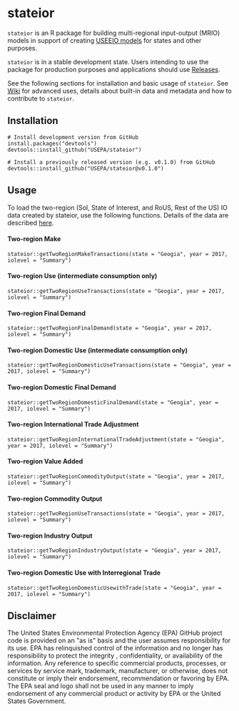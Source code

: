 # stateior

`stateior` is an R package for building multi-regional input-output (MRIO) models in support of creating [USEEIO models](https://www.epa.gov/land-research/us-environmentally-extended-input-output-useeio-models) for states and other purposes.

`stateior` is in a stable development state.
Users intending to use the package for production purposes and applications should use [Releases](https://github.com/USEPA/stateior/releases).

See the following sections for installation and basic usage of `stateior`.
See [Wiki](https://github.com/USEPA/stateior/wiki) for advanced uses, details about built-in data and metadata and how to contribute to `stateior`.

## Installation

```
# Install development version from GitHub
install.packages("devtools")
devtools::install_github("USEPA/stateior")
```

```
# Install a previously released version (e.g. v0.1.0) from GitHub
devtools::install_github("USEPA/stateior@v0.1.0")
```

## Usage

To load the two-region (SoI, State of Interest, and RoUS, Rest of the US) IO data created by stateior, use the following functions.
Details of the data are described [here](https://github.com/USEPA/stateior/blob/dev/format_specs/TwoRegionData.md#data).

#### Two-region Make

```
stateior::getTwoRegionMakeTransactions(state = "Geogia", year = 2017, iolevel = "Summary")
```

#### Two-region Use (intermediate consumption only)

```
stateior::getTwoRegionUseTransactions(state = "Geogia", year = 2017, iolevel = "Summary")
```

#### Two-region Final Demand

```
stateior::getTwoRegionFinalDemand(state = "Geogia", year = 2017, iolevel = "Summary")
```

#### Two-region Domestic Use (intermediate consumption only)

```
stateior::getTwoRegionDomesticUseTransactions(state = "Geogia", year = 2017, iolevel = "Summary")
```

#### Two-region Domestic Final Demand

```
stateior::getTwoRegionDomesticFinalDemand(state = "Geogia", year = 2017, iolevel = "Summary")
```

#### Two-region International Trade Adjustment

```
stateior::getTwoRegionInternationalTradeAdjustment(state = "Geogia", year = 2017, iolevel = "Summary")
```

#### Two-region Value Added

```
stateior::getTwoRegionCommodityOutput(state = "Geogia", year = 2017, iolevel = "Summary")
```

#### Two-region Commodity Output

```
stateior::getTwoRegionUseTransactions(state = "Geogia", year = 2017, iolevel = "Summary")
```

#### Two-region Industry Output

```
stateior::getTwoRegionIndustryOutput(state = "Geogia", year = 2017, iolevel = "Summary")
```

#### Two-region Domestic Use with Interregional Trade

```
stateior::getTwoRegionDomesticUsewithTrade(state = "Geogia", year = 2017, iolevel = "Summary")
```

## Disclaimer

The United States Environmental Protection Agency (EPA) GitHub project code is provided on an "as is" basis and the user assumes responsibility for its use.  EPA has relinquished control of the information and no longer has responsibility to protect the integrity , confidentiality, or availability of the information.  Any reference to specific commercial products, processes, or services by service mark, trademark, manufacturer, or otherwise, does not constitute or imply their endorsement, recommendation or favoring by EPA.  The EPA seal and logo shall not be used in any manner to imply endorsement of any commercial product or activity by EPA or the United States Government.

 
